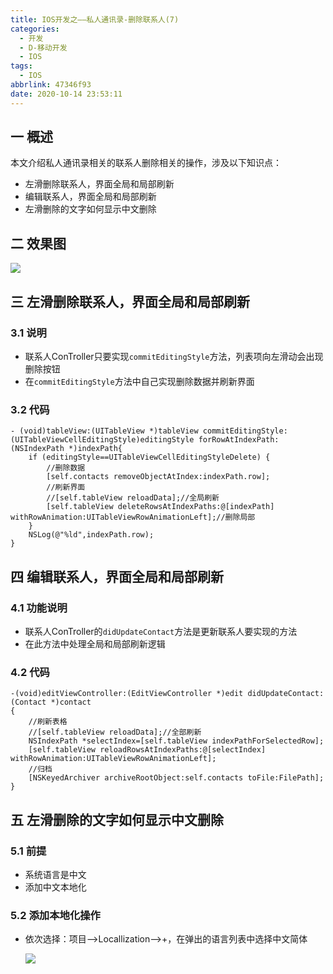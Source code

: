 ```yaml
---
title: IOS开发之——私人通讯录-删除联系人(7)
categories:
  - 开发
  - D-移动开发
  - IOS
tags:
  - IOS
abbrlink: 47346f93
date: 2020-10-14 23:53:11
---
```

## 一 概述

本文介绍私人通讯录相关的联系人删除相关的操作，涉及以下知识点：

* 左滑删除联系人，界面全局和局部刷新
* 编辑联系人，界面全局和局部刷新
* 左滑删除的文字如何显示中文删除

<!--more-->

## 二 效果图

![][1]

## 三 左滑删除联系人，界面全局和局部刷新

### 3.1 说明

* 联系人ConTroller只要实现`commitEditingStyle`方法，列表项向左滑动会出现删除按钮
* 在`commitEditingStyle`方法中自己实现删除数据并刷新界面

### 3.2 代码

```
- (void)tableView:(UITableView *)tableView commitEditingStyle:(UITableViewCellEditingStyle)editingStyle forRowAtIndexPath:(NSIndexPath *)indexPath{
    if (editingStyle==UITableViewCellEditingStyleDelete) {
        //删除数据
        [self.contacts removeObjectAtIndex:indexPath.row];
        //刷新界面
        //[self.tableView reloadData];//全局刷新
        [self.tableView deleteRowsAtIndexPaths:@[indexPath] withRowAnimation:UITableViewRowAnimationLeft];//删除局部
    }
    NSLog(@"%ld",indexPath.row);
}
```

## 四 编辑联系人，界面全局和局部刷新

### 4.1 功能说明

* 联系人ConTroller的`didUpdateContact`方法是更新联系人要实现的方法
* 在此方法中处理全局和局部刷新逻辑

### 4.2 代码

```
-(void)editViewController:(EditViewController *)edit didUpdateContact:(Contact *)contact
{
    //刷新表格
    //[self.tableView reloadData];//全部刷新
    NSIndexPath *selectIndex=[self.tableView indexPathForSelectedRow];
    [self.tableView reloadRowsAtIndexPaths:@[selectIndex] withRowAnimation:UITableViewRowAnimationLeft];
    //归档
    [NSKeyedArchiver archiveRootObject:self.contacts toFile:FilePath];
}
```

## 五 左滑删除的文字如何显示中文删除

### 5.1 前提

* 系统语言是中文
* 添加中文本地化

### 5.2 添加本地化操作

* 依次选择：项目——>Locallization——>+，在弹出的语言列表中选择中文简体

  ![][2]


[1]:https://fastly.jsdelivr.net/gh/PGzxc/CDN@master/blog-ios/ios-sirentongxunlu-delete-contact.gif
[2]:https://fastly.jsdelivr.net/gh/PGzxc/CDN@master/blog-ios/ios-sirentongxunlu-local-add.gif